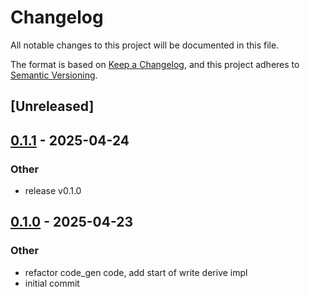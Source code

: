# Changelog

All notable changes to this project will be documented in this file.

The format is based on [Keep a Changelog](https://keepachangelog.com/en/1.0.0/),
and this project adheres to [Semantic Versioning](https://semver.org/spec/v2.0.0.html).

## [Unreleased]

## [0.1.1](https://github.com/bbaldino/parsely/compare/parsely-macro-v0.1.0...parsely-macro-v0.1.1) - 2025-04-24

### Other

- release v0.1.0

## [0.1.0](https://github.com/bbaldino/parsely/releases/tag/parsely-macro-v0.1.0) - 2025-04-23

### Other

- refactor code_gen code, add start of write derive impl
- initial commit
